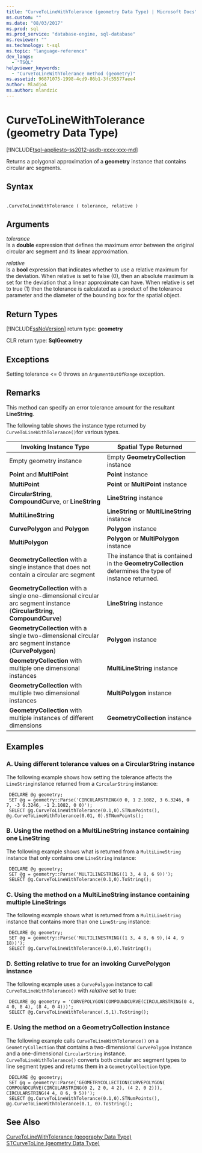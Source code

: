 ```yaml
---
title: "CurveToLineWithTolerance (geometry Data Type) | Microsoft Docs"
ms.custom: ""
ms.date: "08/03/2017"
ms.prod: sql
ms.prod_service: "database-engine, sql-database"
ms.reviewer: ""
ms.technology: t-sql
ms.topic: "language-reference"
dev_langs: 
  - "TSQL"
helpviewer_keywords: 
  - "CurveToLineWithTolerance method (geometry)"
ms.assetid: 96871075-1998-4cd9-86b1-3fc55577aee4
author: MladjoA
ms.author: mlandzic 
---
```

# CurveToLineWithTolerance (geometry Data Type)
[!INCLUDE[tsql-appliesto-ss2012-asdb-xxxx-xxx-md](../../includes/tsql-appliesto-ss2012-asdb-xxxx-xxx-md.md)]

Returns a polygonal approximation of a **geometry** instance that contains circular arc segments.
  
## Syntax  
  
```  
  
.CurveToLineWithTolerance ( tolerance, relative )  
```  
  
## Arguments  
 *tolerance*  
 Is a **double** expression that defines the maximum error between the original circular arc segment and its linear approximation.  
  
 *relative*  
 Is a **bool** expression that indicates whether to use a relative maximum for the deviation. When relative is set to false (0), then an absolute maximum is set for the deviation that a linear approximate can have. When relative is set to true (1) then the tolerance is calculated as a product of the tolerance parameter and the diameter of the bounding box for the spatial object.  
  
## Return Types  
 [!INCLUDE[ssNoVersion](../../includes/ssnoversion-md.md)] return type: **geometry**  
  
 CLR return type: **SqlGeometry**  
  
## Exceptions  
 Setting tolerance <= 0 throws an `ArgumentOutOfRange` exception.  
  
## Remarks  
 This method can specify an error tolerance amount for the resultant **LineString**.  
  
 The following table shows the instance type returned by `CurveToLineWithTolerance()`for various types.  
  
|Invoking Instance Type|Spatial Type Returned|  
|----------------------------|---------------------------|  
|Empty geometry instance|Empty **GeometryCollection** instance|  
|**Point** and **MultiPoint**|**Point** instance|  
|**MultiPoint**|**Point** or **MultiPoint** instance|  
|**CircularString**, **CompoundCurve**, or **LineString**|**LineString** instance|  
|**MultiLineString**|**LineString** or **MultiLineString** instance|  
|**CurvePolygon** and **Polygon**|**Polygon** instance|  
|**MultiPolygon**|**Polygon** or **MultiPolygon** instance|  
|**GeometryCollection** with a single instance that does not contain a circular arc segment|The instance that is contained in the **GeometryCollection** determines the type of instance returned.|  
|**GeometryCollection** with a single one-dimensional circular arc segment instance (**CircularString**, **CompoundCurve**)|**LineString** instance|  
|**GeometryCollection** with a single two-dimensional circular arc segment instance (**CurvePolygon**)|**Polygon** instance|  
|**GeometryCollection** with multiple one dimensional instances|**MultiLineString** instance|  
|**GeometryCollection** with multiple two dimensional instances|**MultiPolygon** instance|  
|**GeometryCollection** with multiple instances of different dimensions|**GeometryCollection** instance|  
  
## Examples  
  
### A. Using different tolerance values on a CircularString instance  
 The following example shows how setting the tolerance affects the `LineString`instance returned from a `CircularString` instance:  
  
```
 DECLARE @g geometry; 
 SET @g = geometry::Parse('CIRCULARSTRING(0 0, 1 2.1082, 3 6.3246, 0 7, -3 6.3246, -1 2.1082, 0 0)'); 
 SELECT @g.CurveToLineWithTolerance(0.1,0).STNumPoints(), @g.CurveToLineWithTolerance(0.01, 0).STNumPoints();
 ```  
  
### B. Using the method on a MultiLineString instance containing one LineString  
 The following example shows what is returned from a `MultiLineString` instance that only contains one `LineString` instance:  
  
```
 DECLARE @g geometry; 
 SET @g = geometry::Parse('MULTILINESTRING((1 3, 4 8, 6 9))'); 
 SELECT @g.CurveToLineWithTolerance(0.1,0).ToString();
 ```  
  
### C. Using the method on a MultiLineString instance containing multiple LineStrings  
 The following example shows what is returned from a `MultiLineString` instance that contains more than one `LineString` instance:  
  
```
 DECLARE @g geometry; 
 SET @g = geometry::Parse('MULTILINESTRING((1 3, 4 8, 6 9),(4 4, 9 18))'); 
 SELECT @g.CurveToLineWithTolerance(0.1,0).ToString();
 ```  
  
### D. Setting relative to true for an invoking CurvePolygon instance  
 The following example uses a `CurvePolygon` instance to call `CurveToLineWithTolerance()` with *relative* set to true:  
  
```
 DECLARE @g geometry = 'CURVEPOLYGON(COMPOUNDCURVE(CIRCULARSTRING(0 4, 4 0, 8 4), (8 4, 0 4)))'; 
 SELECT @g.CurveToLineWithTolerance(.5,1).ToString();
 ```  
  
### E. Using the method on a GeometryCollection instance  
 The following example calls `CurveToLineWithTolerance()` on a `GeometryCollection` that contains a two-dimensional `CurvePolygon` instance and a one-dimensional `CircularString` instance. `CurveToLineWithTolerance()` converts both circular arc segment types to line segment types and returns them in a `GeometryCollection` type.  
  
```
 DECLARE @g geometry; 
 SET @g = geometry::Parse('GEOMETRYCOLLECTION(CURVEPOLYGON( COMPOUNDCURVE(CIRCULARSTRING(0 2, 2 0, 4 2), (4 2, 0 2))), CIRCULARSTRING(4 4, 8 6, 9 5))'); 
 SELECT @g.CurveToLineWithTolerance(0.1,0).STNumPoints(), @g.CurveToLineWithTolerance(0.1, 0).ToString();
 ```  
  
## See Also  
 [CurveToLineWithTolerance &#40;geography Data Type&#41;](../../t-sql/spatial-geography/curvetolinewithtolerance-geography-data-type.md)   
 [STCurveToLine &#40;geometry Data Type&#41;](../../t-sql/spatial-geometry/stcurvetoline-geometry-data-type.md)  
  
  

